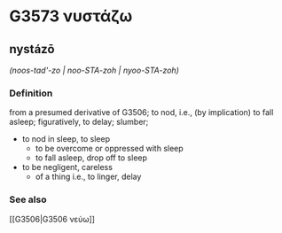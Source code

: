 # G3573 νυστάζω

## nystázō

_(noos-tad'-zo | noo-STA-zoh | nyoo-STA-zoh)_

### Definition

from a presumed derivative of G3506; to nod, i.e., (by implication) to fall asleep; figuratively, to delay; slumber; 

- to nod in sleep, to sleep
  - to be overcome or oppressed with sleep
  - to fall asleep, drop off to sleep
- to be negligent, careless
  - of a thing i.e., to linger, delay

### See also

[[G3506|G3506 νεύω]]
